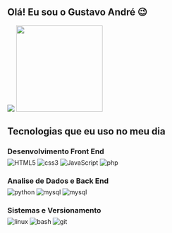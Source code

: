 ## Olá! Eu sou o Gustavo André 😉

<div id="dashboard">
<img src="https://github-readme-stats.vercel.app/api?username=gustavoandredev&show_icons=true&theme=dracula">
<img height="196cm" src="https://github-readme-stats.vercel.app/api/top-langs/?username=gustavoandredev&show_icons=true&theme=dracula">
</div>

## Tecnologias que eu uso no meu dia

<h3 style="margin-bottom: -10px;">Desenvolvimento Front End</h3>

<div style="display: inline_block;"><br/>
    <img alt="HTML5" src="https://img.shields.io/badge/HTML5-E34F26?style=for-the-badge&logo=html5&logoColor=white">
    <img alt="css3" src="https://img.shields.io/badge/CSS3-1572B6?style=for-the-badge&logo=css3&logoColor=white">
    <img alt="JavaScript" src="https://img.shields.io/badge/JavaScript-F7DF1E?style=for-the-badge&logo=javascript&logoColor=black">
    <img alt="php" src="https://img.shields.io/badge/PHP-777BB4?style=for-the-badge&logo=php&logoColor=white">
</div>

<h3 style="margin-bottom: -10px;">Analise de Dados e Back End</h3>

<div style="display: inline_block;"><br/>
    <img alt="python" src="https://img.shields.io/badge/Python-3776AB?style=for-the-badge&logo=python&logoColor=white">
    <img alt="mysql" src="https://img.shields.io/badge/MySQL-00000F?style=for-the-badge&logo=mysql&logoColor=white">
    <img alt="mysql" src="https://img.shields.io/badge/Node.js-43853D?style=for-the-badge&logo=node.js&logoColor=white">

</div>

<h3 style="margin-bottom: -10px;">Sistemas e Versionamento</h3>

<div style="display: inline_block;"><br/>
    <img alt="linux" src="https://img.shields.io/badge/Linux-FCC624?style=for-the-badge&logo=linux&logoColor=black">
    <img alt="bash" src="https://img.shields.io/badge/GNU%20Bash-4EAA25?style=for-the-badge&logo=GNU%20Bash&logoColor=white">
    <img alt="git" src="https://img.shields.io/badge/GIT-E44C30?style=for-the-badge&logo=git&logoColor=white">

</div>
